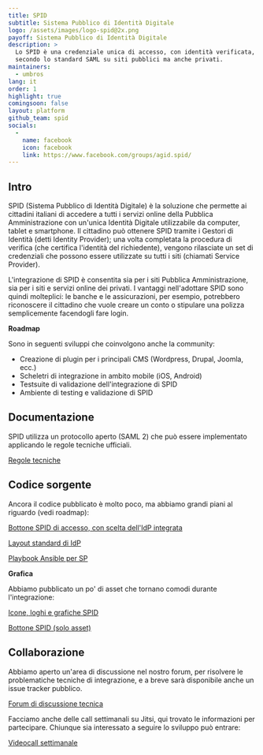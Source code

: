 ```yaml
---
title: SPID
subtitle: Sistema Pubblico di Identità Digitale
logo: /assets/images/logo-spid@2x.png
payoff: Sistema Pubblico di Identità Digitale
description: >
  Lo SPID è una credenziale unica di accesso, con identità verificata, che può essere integrata
  secondo lo standard SAML su siti pubblici ma anche privati.
maintainers:
  - umbros
lang: it
order: 1
highlight: true
comingsoon: false
layout: platform
github_team: spid
socials:
  -
    name: facebook
    icon: facebook
    link: https://www.facebook.com/groups/agid.spid/
---
```


## Intro
SPID (Sistema Pubblico di Identità Digitale) è la soluzione che permette ai cittadini italiani di accedere a tutti i servizi online della Pubblica Amministrazione con un'unica Identità Digitale utilizzabile da computer, tablet e smartphone.
Il cittadino può ottenere SPID tramite i Gestori di Identità (detti Identity Provider); una volta completata
la procedura di verifica (che certifica l'identità del richiedente), vengono rilasciate un set di credenziali che possono essere utilizzate su tutti i siti (chiamati Service Provider).

L'integrazione di SPID è consentita sia per i siti Pubblica Amministrazione, sia per i siti e servizi online dei privati. I vantaggi nell'adottare SPID sono quindi molteplici: le banche e le assicurazioni, per esempio, potrebbero riconoscere il cittadino che vuole creare un conto o stipulare una polizza semplicemente facendogli fare login.


**Roadmap**

Sono in seguenti sviluppi che coinvolgono anche la community:

 * Creazione di plugin per i principali CMS (Wordpress, Drupal, Joomla, ecc.)
 * Scheletri di integrazione in ambito mobile (iOS, Android)
 * Testsuite di validazione dell'integrazione di SPID
 * Ambiente di testing e validazione di SPID

## Documentazione
SPID utilizza un protocollo aperto (SAML 2) che può essere implementato applicando le regole tecniche ufficiali.

[Regole tecniche](https://docs.italia.it/italia/spid/spid-regole-tecniche/)


## Codice sorgente
Ancora il codice pubblicato è molto poco, ma abbiamo grandi piani al riguardo (vedi roadmap):

[Bottone SPID di accesso, con scelta dell'IdP integrata](https://github.com/italia/spid-sp-access-button)

[Layout standard di IdP](https://github.com/italia/spid-idp-login-layout)

[Playbook Ansible per SP](https://github.com/italia/spid-sp-playbook)

**Grafica**

Abbiamo pubblicato un po' di asset che tornano comodi durante l'integrazione:

[Icone, loghi e grafiche SPID](https://github.com/italia/spid-graphics)

[Bottone SPID (solo asset)](https://github.com/italia/spid-button)


## Collaborazione
Abbiamo aperto un'area di discussione nel nostro forum, per risolvere le problematiche tecniche di integrazione,
e a breve sarà disponibile anche un issue tracker pubblico.

[Forum di discussione tecnica](https://forum.italia.it/c/spid)

Facciamo anche delle call settimanali su Jitsi, qui trovato le informazioni
per partecipare. Chiunque sia interessato a seguire lo sviluppo può entrare:

[Videocall settimanale](https://forum.italia.it/t/spid-weekly-meeting/276)


